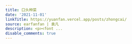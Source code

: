 ```yaml
---
title: 口头种菜
date: '2021-11-01'
linkTitle: https://yuanfan.vercel.app/posts/zhongcai/
source: earfanfan | 袁凡
description: <p><font ...
disable_comments: true
---
```

<p><font ...